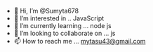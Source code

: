 - 👋 Hi, I’m @Sumyta678
- 👀 I’m interested in .. JavaScript 
- 🌱 I’m currently learning ... node js
- 💞️ I’m looking to collaborate on ... js
- 📫 How to reach me ... mytasu43@gmail.com

<!---
Sumyta678/Sumyta678 is a ✨ special ✨ repository because its `README.md` (this file) appears on your GitHub profile.
You can click the Preview link to take a look at your changes.
--->
